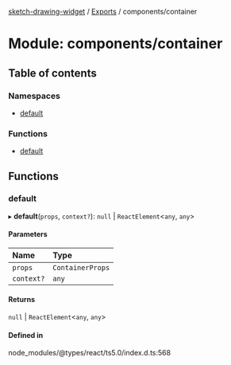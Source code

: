[sketch-drawing-widget](../README.md) / [Exports](../modules.md) / components/container

# Module: components/container

## Table of contents

### Namespaces

-   [default](components_container.default.md)

### Functions

-   [default](components_container.md#default)

## Functions

### default

▸ **default**(`props`, `context?`): `null` \| `ReactElement`\<`any`, `any`\>

#### Parameters

| Name       | Type             |
| :--------- | :--------------- |
| `props`    | `ContainerProps` |
| `context?` | `any`            |

#### Returns

`null` \| `ReactElement`\<`any`, `any`\>

#### Defined in

node_modules/@types/react/ts5.0/index.d.ts:568
